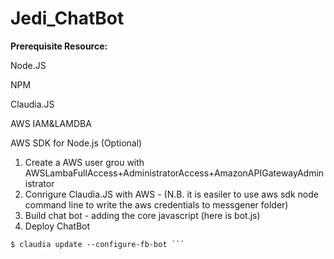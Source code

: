 # Jedi_ChatBot

 **Prerequisite Resource:**
 
 Node.JS
 
 NPM
 
 Claudia.JS
 
 AWS IAM&LAMDBA
 
 AWS SDK for Node.js (Optional)

1. Create a AWS user grou with AWSLambaFullAccess+AdministratorAccess+AmazonAPIGatewayAdministrator
2. Conrigure Claudia.JS with AWS - (N.B. it is easiler to use aws sdk node command line to write the aws credentials to messgener folder)
3. Build chat bot - adding the core javascript (here is bot.js)
4. Deploy ChatBot

```$ claudia create --region us-east-1 --api-module bot
$ claudia update --configure-fb-bot ```
